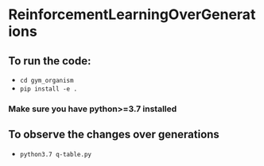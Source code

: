 # ReinforcementLearningOverGenerations

## To run the code: 

* `cd gym_organism`
* `pip install -e .`

### Make sure you have python>=3.7 installed

## To observe the changes over generations

* `python3.7 q-table.py`


